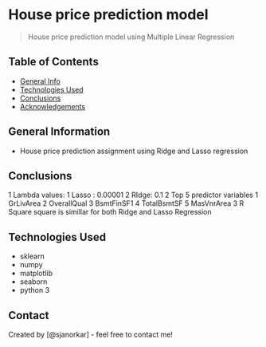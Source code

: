 # House price prediction model
> House price prediction model using Multiple Linear Regression


## Table of Contents
* [General Info](#general-information)
* [Technologies Used](#technologies-used)
* [Conclusions](#conclusions)
* [Acknowledgements](#acknowledgements)

<!-- You can include any other section that is pertinent to your problem -->

## General Information
- House price prediction assignment using Ridge and Lasso regression

<!-- You don't have to answer all the questions - just the ones relevant to your project. -->

## Conclusions
1 Lambda values: 
	1 Lasso : 0.00001
	2 RIdge: 0.1 
2 Top 5 predictor variables
	1 GrLivArea
	2 OverallQual
	3 BsmtFinSF1
	4 TotalBsmtSF
	5 MasVnrArea
3 R Square square is simillar for both Ridge and Lasso Regression

<!-- You don't have to answer all the questions - just the ones relevant to your project. -->


## Technologies Used
- sklearn
- numpy
- matplotlib
- seaborn
- python 3

<!-- As the libraries versions keep on changing, it is recommended to mention the version of library used in this project -->

## Contact
Created by [@sjanorkar] - feel free to contact me!


<!-- Optional -->
<!-- ## License -->
<!-- This project is open source and available under the [... License](). -->

<!-- You don't have to include all sections - just the one's relevant to your project -->
